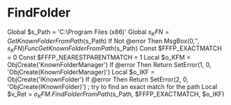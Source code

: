# FindFolder
Global $s_Path = 'C:\Program Files (x86)'  Global $s_KFN = GetKnownFolderFromPath($s_Path)  If Not @error Then MsgBox(0,'', $s_KFN)  Func GetKnownFolderFromPath($s_Path)     Const $FFFP_EXACTMATCH = 0     Const $FFFP_NEARESTPARENTMATCH = 1      Local $o_KFM = ObjCreate('KnownFolderManager')     If @error Then Return SetError(1, 0, 'ObjCreate(KnownFolderManager)')      Local $o_IKF = ObjCreate('IKnownFolder')     If @error Then Return SetError(2, 0, 'ObjCreate(IKnownFolder)')      ; try to find an exact match for the path     Local $v_Ret = $o_KFM.FindFolderFromPath($s_Path, $FFFP_EXACTMATCH, $o_IKF)
